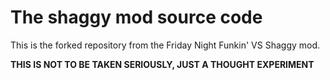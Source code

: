 # The shaggy mod source code

This is the forked repository from the Friday Night Funkin' VS Shaggy mod.

**THIS IS NOT TO BE TAKEN SERIOUSLY, JUST A THOUGHT EXPERIMENT**
